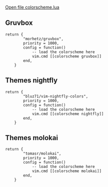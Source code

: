 [Open file colorscheme.lua](../lua/import/plugins/colorscheme.lua)
## Gruvbox
```lazy
return {
        "morhetz/gruvbox",
        priority = 1000,
        config = function()
            -- load the colorscheme here
            vim.cmd [[colorscheme gruvbox]]
        end,
    }
```
## Themes nightfly
```lazy
return {
        "bluz71/vim-nightfly-colors",
        priority = 1000,
        config = function()
            -- load the colorscheme here
            vim.cmd [[colorscheme nightfly]]
        end,
    }
```
## Themes molokai
```lazy
return {
        "tomasr/molokai",
        priority = 1000,
        config = function()
            -- load the colorscheme here
            vim.cmd [[colorscheme molokai]]
        end,
    }
```
